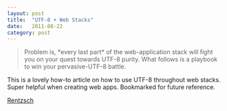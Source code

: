 ```yaml
---
layout: post
title:  "UTF-8 + Web Stacks"
date:   2011-08-22
category: post
---
```


<blockquote>Problem is, *every last part* of the web-application stack will fight you on your quest towards UTF-8 purity. What follows is a playbook to win your pervasive-UTF-8 battle.</blockquote>

This is a lovely how-to article on how to use UTF-8 throughout web stacks. Super helpful when creating web apps. Bookmarked for future reference.

<a href="http://rentzsch.tumblr.com/post/9133498042/howto-use-utf-8-throughout-your-web-stack" class="attribution">Rentzsch</a>